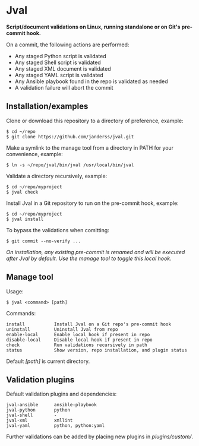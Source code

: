 # Jval #

**Script/document validations on Linux, running standalone or on Git's pre-commit hook.**

On a commit, the following actions are performed:
* Any staged Python script is validated
* Any staged Shell script is validated
* Any staged XML document is validated
* Any staged YAML script is validated
* Any Ansible playbook found in the repo is validated as needed
* A validation failure will abort the commit


## Installation/examples ##

Clone or download this repository to a directory of preference, example:
```
$ cd ~/repo
$ git clone https://github.com/janderss/jval.git
```

Make a symlink to the manage tool from a directory in PATH for your convenience, example:
```
$ ln -s ~/repo/jval/bin/jval /usr/local/bin/jval
```

Validate a directory recursively, example:
```
$ cd ~/repo/myproject
$ jval check
```

Install Jval in a Git repository to run on the pre-commit hook, example:
```
$ cd ~/repo/myproject
$ jval install
```

To bypass the validations when comitting:
```
$ git commit --no-verify ...
```

*On installation, any existing pre-commit is renamed and will be executed after Jval by default. Use the manage tool to toggle this local hook.*


## Manage tool ##

Usage:
```
$ jval <command> [path]
```

Commands:
```
install           Install Jval on a Git repo's pre-commit hook
uninstall         Uninstall Jval from repo
enable-local      Enable local hook if present in repo
disable-local     Disable local hook if present in repo
check             Run validations recursively in path
status            Show version, repo installation, and plugin status
```

Default *[path]* is current directory.


## Validation plugins ##

Default validation plugins and dependencies:
```
jval-ansible      ansible-playbook
jval-python       python
jval-shell        -
jval-xml          xmllint
jval-yaml         python, python:yaml
```

Further validations can be added by placing new plugins in *plugins/custom/*.

